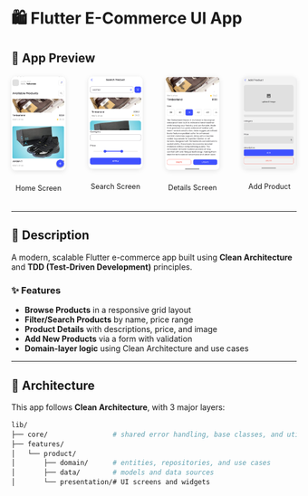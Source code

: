 # 🛍️ Flutter E-Commerce UI App

## 📱 App Preview

<div style="display: flex; flex-direction: row; gap: 40px; margin: 20px 0;">

  <div style="display: flex; flex-direction: column; gap: 16px; align-items: center;">
    <img src="./screenshots/home.png" alt="Home Screen" style="width: 200px; border-radius: 8px; box-shadow: 0 2px 8px rgba(0,0,0,0.1);">
    <p style="margin-top: 8px; font-size: 0.9em;">Home Screen</p>
  </div>

  <div style="display: flex; flex-direction: column; gap: 16px; align-items: center;">
    <img src="./screenshots/search.png" alt="Search Screen" style="width: 200px; border-radius: 8px; box-shadow: 0 2px 8px rgba(0,0,0,0.1);">
    <p style="margin-top: 8px; font-size: 0.9em;">Search Screen</p>
  </div>

  <div style="display: flex; flex-direction: column; gap: 16px; align-items: center;">
    <img src="./screenshots/details.png" alt="Details Screen" style="width: 200px; border-radius: 8px; box-shadow: 0 2px 8px rgba(0,0,0,0.1);">
    <p style="margin-top: 8px; font-size: 0.9em;">Details Screen</p>
  </div>

  <div style="display: flex; flex-direction: column; gap: 16px; align-items: center;">
    <img src="./screenshots/add.png" alt="Add Product Screen" style="width: 200px; border-radius: 8px; box-shadow: 0 2px 8px rgba(0,0,0,0.1);">
    <p style="margin-top: 8px; font-size: 0.9em;">Add Product</p>
  </div>

</div>

---

## 📝 Description

A modern, scalable Flutter e-commerce app built using **Clean Architecture** and **TDD (Test-Driven Development)** principles.

### ✨ Features
- **Browse Products** in a responsive grid layout
- **Filter/Search Products** by name, price range
- **Product Details** with descriptions, price, and image
- **Add New Products** via a form with validation
- **Domain-layer logic** using Clean Architecture and use cases

---

## 🧱 Architecture

This app follows **Clean Architecture**, with 3 major layers:

```bash
lib/
├── core/                # shared error handling, base classes, and utilities
├── features/
│   └── product/
│       ├── domain/      # entities, repositories, and use cases
│       ├── data/        # models and data sources
│       └── presentation/# UI screens and widgets

